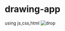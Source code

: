 # drawing-app
using js,css,html
![drop](https://github.com/fuyaram/drawing-app/assets/143484868/8e448989-df28-4dbd-8e3c-20791acf7ca4)
